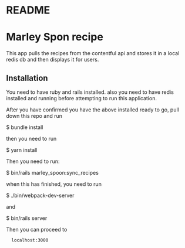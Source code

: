 # README

# Marley Spon recipe

This app pulls the recipes from the contentful api and stores it in a local redis db and then displays it for users.

## Installation

You need to have ruby and rails installed. also you need to have redis installed and running before attempting to run this application.

After you have confirmed you have the above installed ready to go, pull down this repo and run

$ bundle install

then you need to run 

$ yarn install

Then you need to run:

$ bin/rails marley_spoon:sync_recipes

when this has finished, you need to run

$ ./bin/webpack-dev-server

and

$ bin/rails server

Then you can proceed to 
```
  localhost:3000
```
